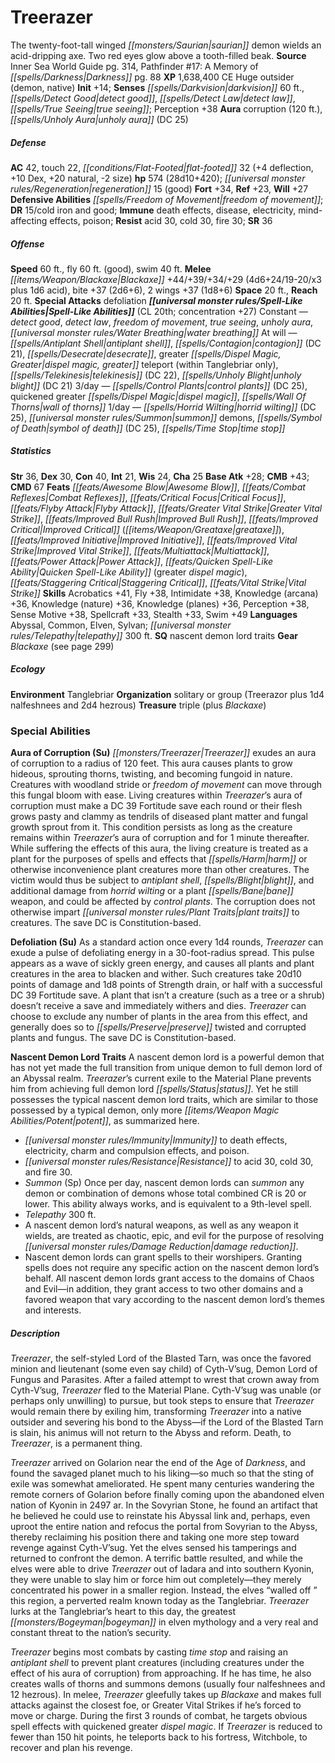 ﻿---
cssclass: [monsters]
title1: Treerazer
desc_short: The twenty-foot-tall winged saurian demon wields an acid-dripping axe.
  Two red eyes glow above a tooth-filled beak.
title2: Treerazer
CR: 25
sources:
- name: Inner Sea World Guide
  page: 314
  link: http://paizo.com/store/games/roleplayingGames/p/pathfinderRPG/paizo/pathfinderChronicles/v5748btpy8ief
- name: 'Pathfinder #17: A Memory of Darkness'
  page: 88
  link: http://paizo.com/pathfinder/adventurePath/secondDarkness/v5748btpy86j6
XP: 1638400
alignment: CE
size: Huge
type: outsider
subtypes:
- demon
- native
initiative:
  bonus: 14
senses:
  darkvision: 60
  detect good: true
  detect law: true
  true seeing: true
auras:
- name: corruption
  radius: 120
- name: unholy aura
  DC: 25
AC:
  AC: 42
  touch: 22
  flat_footed: 32
  components:
    deflection: 4
    dex: 10
    natural: 20
    size: -2
HP:
  HP: 574
  long: 28d10+420
  regeneration: 15
  regeneration_weakness: good
saves:
  fort: 34
  ref: 23
  will: 27
defensive_abilities:
- freedom of movement
DR:
- amount: 15
  weakness: cold iron and good
immunities:
- death effects
- disease
- electricity
- mind-affecting effects
- poison
resistances:
  acid: 30
  cold: 30
  fire: 30
SR: 36
speeds:
  base: 60
  fly: 60
  fly_maneuverability: good
  swim: 40
attacks:
  melee:
  - - text: Blackaxe +44/+39/+34/+29 (4d6+24/19-20/x3 plus 1d6 acid)
      entries:
      - - damage: 4d6+24
          crit_range: 19-20
          crit_multiplier: 3
        - damage: 1d6
          type: acid
      attack: Blackaxe
      bonus:
      - 44
      - 39
      - 34
      - 29
    - text: bite +37 (2d6+6)
      entries:
      - - damage: 2d6+6
      attack: bite
      bonus:
      - 37
    - text: 2 wings +37 (1d8+6)
      entries:
      - - damage: 1d8+6
      count: 2
      attack: wings
      bonus:
      - 37
  special:
  - defoliation
space: 20
reach: 20
spell_like_abilities:
  entries:
  - name: detect good
    source: default
    freq: Constant
  - name: detect law
    source: default
    freq: Constant
  - name: freedom of movement
    source: default
    freq: Constant
  - name: true seeing
    source: default
    freq: Constant
  - name: unholy aura
    source: default
    freq: Constant
  - name: water breathing
    source: default
    freq: Constant
  - name: antiplant shell
    source: default
    freq: At will
  - name: contagion
    source: default
    freq: At will
    DC: 21
  - name: desecrate
    source: default
    freq: At will
  - name: greater dispel magic
    source: default
    freq: At will
  - name: greater teleport
    source: default
    freq: At will
    other: within Tanglebriar only
  - name: telekinesis
    source: default
    freq: At will
    DC: 22
  - name: unholy blight
    source: default
    freq: At will
    DC: 21
  - name: control plants
    source: default
    freq: 3/day
    DC: 25
  - name: quickened greater dispel magic
    source: default
    freq: 3/day
  - name: wall of thorns
    source: default
    freq: 3/day
  - name: horrid wilting
    source: default
    freq: 1/day
    DC: 25
  - name: summon demons
    source: default
    freq: 1/day
  - name: symbol of death
    source: default
    freq: 1/day
    DC: 25
  - name: time stop
    source: default
    freq: 1/day
  sources:
  - name: default
    CL: 20
    concentration: 27
ability_scores:
  STR: 36
  DEX: 30
  CON: 40
  INT: 21
  WIS: 24
  CHA: 25
BAB: 28
CMB: 43
CMD: 67
feats:
- name: Awesome Blow
- name: Combat Reflexes
- name: Critical Focus
- name: Flyby Attack
- name: Greater Vital Strike
- name: Improved Bull Rush
- name: Improved Critical (greataxe)
- name: Improved Initiative
- name: Improved Vital Strike
- name: Multiattack
- name: Power Attack
- name: Quicken Spell-Like Ability (greater dispel magic)
- name: Staggering Critical
- name: Vital Strike
skills:
  Acrobatics: 41
  Fly: 38
  Intimidate: 38
  Knowledge (arcana): 36
  Knowledge (nature): 36
  Knowledge (planes): 36
  Perception: 38
  Sense Motive: 38
  Spellcraft: 33
  Stealth: 33
  Swim: 49
languages:
- Abyssal
- Common
- Elven
- Sylvan
- telepathy 300 ft.
special_qualities:
- nascent demon lord traits
gear:
  gear:
  - Blackaxe (see page 299)
ecology:
  environment: Tanglebriar
  organization: solitary or group (Treerazor plus 1d4 nalfeshnees and 2d4 hezrous)
  treasure_type: triple
  treasure:
  - plus Blackaxe
special_abilities:
  Aura of Corruption (Su): Treerazer exudes an aura of corruption to a radius of 120
    feet. This aura causes plants to grow hideous, sprouting thorns, twisting, and
    becoming fungoid in nature. Creatures with woodland stride or freedom of movement
    can move through this fungal bloom with ease. Living creatures within Treerazer's
    aura of corruption must make a DC 39 Fortitude save each round or their flesh
    grows pasty and clammy as tendrils of diseased plant matter and fungal growth
    sprout from it. This condition persists as long as the creature remains within
    Treerazer's aura of corruption and for 1 minute thereafter. While suffering the
    effects of this aura, the living creature is treated as a plant for the purposes
    of spells and effects that harm or otherwise inconvenience plant creatures more
    than other creatures. The victim would thus be subject to antiplant shell, blight,
    and additional damage from horrid wilting or a plant bane weapon, and could be
    affected by control plants. The corruption does not otherwise impart plant traits
    to creatures. The save DC is Constitution-based.
  Defoliation (Su): As a standard action once every 1d4 rounds, Treerazer can exude
    a pulse of defoliating energy in a 30-foot-radius spread. This pulse appears as
    a wave of sickly green energy, and causes all plants and plant creatures in the
    area to blacken and wither. Such creatures take 20d10 points of damage and 1d8
    points of Strength drain, or half with a successful DC 39 Fortitude save. A plant
    that isn't a creature (such as a tree or a shrub) doesn't receive a save and immediately
    withers and dies. Treerazer can choose to exclude any number of plants in the
    area from this effect, and generally does so to preserve twisted and corrupted
    plants and fungus. The save DC is Constitution-based.
  Nascent Demon Lord Traits: A nascent demon lord is a powerful demon that has not
    yet made the full transition from unique demon to full demon lord of an Abyssal
    realm. Treerazer's current exile to the Material Plane prevents him from achieving
    full demon lord status. Yet he still possesses the typical nascent demon lord
    traits, which are similar to those possessed by a typical demon, only more potent,
    as summarized here.Immunity to death effects, electricity, charm and compulsion
    effects, and poison.Resistance to acid 30, cold 30, and fire 30.Summon (Sp) Once
    per day, nascent demon lords can summon any demon or combination of demons whose
    total combined CR is 20 or lower. This ability always works, and is equivalent
    to a 9th-level spell.Telepathy 300 ft.A nascent demon lord's natural weapons,
    as well as any weapon it wields, are treated as chaotic, epic, and evil for the
    purpose of resolving damage reduction.Nascent demon lords can grant spells to
    their worshipers. Granting spells does not require any specific action on the
    nascent demon lord's behalf. All nascent demon lords grant access to the domains
    of Chaos and Evil-in addition, they grant access to two other domains and a favored
    weapon that vary according to the nascent demon lord's themes and interests.
desc_long: |-
  Treerazer, the self-styled Lord of the Blasted Tarn, was once the favored minion and lieutenant (some even say child) of Cyth-V'sug, Demon Lord of Fungus and Parasites. After a failed attempt to wrest that crown away from Cyth-V'sug, Treerazer fled to the Material Plane. Cyth-V'sug was unable (or perhaps only unwilling) to pursue, but took steps to ensure that Treerazer would remain there by exiling him, transforming Treerazer into a native outsider and severing his bond to the Abyss-if the Lord of the Blasted Tarn is slain, his animus will not return to the Abyss and reform. Death, to Treerazer, is a permanent thing.

  Treerazer arrived on Golarion near the end of the Age of Darkness, and found the savaged planet much to his liking-so much so that the sting of exile was somewhat ameliorated. He spent many centuries wandering the remote corners of Golarion before finally coming upon the abandoned elven nation of Kyonin in 2497 ar. In the Sovyrian Stone, he found an artifact that he believed he could use to reinstate his Abyssal link and, perhaps, even uproot the entire nation and refocus the portal from Sovyrian to the Abyss, thereby reclaiming his position there and taking one more step toward revenge against Cyth-V'sug. Yet the elves sensed his tamperings and returned to confront the demon. A terrific battle resulted, and while the elves were able to drive Treerazer out of Iadara and into southern Kyonin, they were unable to slay him or force him out completely-they merely concentrated his power in a smaller region. Instead, the elves “walled off ” this region, a perverted realm known today as the Tanglebriar. Treerazer lurks at the Tanglebriar's heart to this day, the greatest bogeyman in elven mythology and a very real and constant threat to the nation's security.

  Treerazer begins most combats by casting time stop and raising an antiplant shell to prevent plant creatures (including creatures under the effect of his aura of corruption) from approaching. If he has time, he also creates walls of thorns and summons demons (usually four nalfeshnees and 12 hezrous). In melee, Treerazer gleefully takes up Blackaxe and makes full attacks against the closest foe, or Greater Vital Strikes if he's forced to move or charge. During the first 3 rounds of combat, he targets obvious spell effects with quickened greater dispel magic. If Treerazer is reduced to fewer than 150 hit points, he teleports back to his fortress, Witchbole, to recover and plan his revenge.

---

# Treerazer
The twenty-foot-tall winged _[[monsters/Saurian|saurian]]_ demon wields an acid-dripping axe. Two red eyes glow above a tooth-filled beak.
**Source** Inner Sea World Guide pg. 314, Pathfinder #17: A Memory of _[[spells/Darkness|Darkness]]_ pg. 88
**XP** 1,638,400
CE Huge outsider (demon, native)
**Init** +14; **Senses** _[[spells/Darkvision|darkvision]]_ 60 ft., _[[spells/Detect Good|detect good]]_, _[[spells/Detect Law|detect law]]_, _[[spells/True Seeing|true seeing]]_; Perception +38
**Aura** corruption (120 ft.), _[[spells/Unholy Aura|unholy aura]]_ (DC 25)

##### Defense

**AC** 42, touch 22, _[[conditions/Flat-Footed|flat-footed]]_ 32 (+4 deflection, +10 Dex, +20 natural, -2 size)
**hp** 574 (28d10+420); _[[universal monster rules/Regeneration|regeneration]]_ 15 (good)
**Fort** +34, **Ref** +23, **Will** +27
**Defensive Abilities** _[[spells/Freedom of Movement|freedom of movement]]_; **DR** 15/cold iron and good; **Immune** death effects, disease, electricity, mind-affecting effects, poison; **Resist** acid 30, cold 30, fire 30; **SR** 36

##### Offense
**Speed** 60 ft., fly 60 ft. (good), swim 40 ft.
**Melee** _[[items/Weapon/Blackaxe|Blackaxe]]_ +44/+39/+34/+29 (4d6+24/19-20/x3 plus 1d6 acid), bite +37 (2d6+6), 2 wings +37 (1d8+6)
**Space** 20 ft., **Reach** 20 ft.
**Special Attacks** defoliation
**_[[universal monster rules/Spell-Like Abilities|Spell-Like Abilities]]_** (CL 20th; concentration +27)
Constant — _detect good_, _detect law_, _freedom of movement_, _true seeing_, _unholy aura_, _[[universal monster rules/Water Breathing|water breathing]]_
At will — _[[spells/Antiplant Shell|antiplant shell]]_, _[[spells/Contagion|contagion]]_ (DC 21), _[[spells/Desecrate|desecrate]]_, greater _[[spells/Dispel Magic, Greater|dispel magic, greater]]_ teleport (within Tanglebriar only), _[[spells/Telekinesis|telekinesis]]_ (DC 22), _[[spells/Unholy Blight|unholy blight]]_ (DC 21)
3/day — _[[spells/Control Plants|control plants]]_ (DC 25), quickened greater _[[spells/Dispel Magic|dispel magic]]_, _[[spells/Wall Of Thorns|wall of thorns]]_
1/day — _[[spells/Horrid Wilting|horrid wilting]]_ (DC 25), _[[universal monster rules/Summon|summon]]_ demons, _[[spells/Symbol of Death|symbol of death]]_ (DC 25), _[[spells/Time Stop|time stop]]_

##### Statistics
**Str** 36, **Dex** 30, **Con** 40, **Int** 21, **Wis** 24, **Cha** 25
**Base Atk** +28; **CMB** +43; **CMD** 67
**Feats** _[[feats/Awesome Blow|Awesome Blow]]_, _[[feats/Combat Reflexes|Combat Reflexes]]_, _[[feats/Critical Focus|Critical Focus]]_, _[[feats/Flyby Attack|Flyby Attack]]_, _[[feats/Greater Vital Strike|Greater Vital Strike]]_, _[[feats/Improved Bull Rush|Improved Bull Rush]]_, _[[feats/Improved Critical|Improved Critical]]_ (_[[items/Weapon/Greataxe|greataxe]]_), _[[feats/Improved Initiative|Improved Initiative]]_, _[[feats/Improved Vital Strike|Improved Vital Strike]]_, _[[feats/Multiattack|Multiattack]]_, _[[feats/Power Attack|Power Attack]]_, _[[feats/Quicken Spell-Like Ability|Quicken Spell-Like Ability]]_ (greater _dispel magic_), _[[feats/Staggering Critical|Staggering Critical]]_, _[[feats/Vital Strike|Vital Strike]]_
**Skills** Acrobatics +41, Fly +38, Intimidate +38, Knowledge (arcana) +36, Knowledge (nature) +36, Knowledge (planes) +36, Perception +38, Sense Motive +38, Spellcraft +33, Stealth +33, Swim +49
**Languages** Abyssal, Common, Elven, Sylvan; _[[universal monster rules/Telepathy|telepathy]]_ 300 ft.
**SQ** nascent demon lord traits
**Gear** _Blackaxe_ (see page 299)

##### Ecology

**Environment** Tanglebriar
**Organization** solitary or group (Treerazor plus 1d4 nalfeshnees and 2d4 hezrous)
**Treasure** triple (plus _Blackaxe_)

### Special Abilities

**Aura of Corruption (Su)** _[[monsters/Treerazer|Treerazer]]_ exudes an aura of corruption to a radius of 120 feet. This aura causes plants to grow hideous, sprouting thorns, twisting, and becoming fungoid in nature. Creatures with woodland stride or _freedom of movement_ can move through this fungal bloom with ease. Living creatures within _Treerazer_’s aura of corruption must make a DC 39 Fortitude save each round or their flesh grows pasty and clammy as tendrils of diseased plant matter and fungal growth sprout from it. This condition persists as long as the creature remains within _Treerazer_’s aura of corruption and for 1 minute thereafter. While suffering the effects of this aura, the living creature is treated as a plant for the purposes of spells and effects that _[[spells/Harm|harm]]_ or otherwise inconvenience plant creatures more than other creatures. The victim would thus be subject to _antiplant shell_, _[[spells/Blight|blight]]_, and additional damage from _horrid wilting_ or a plant _[[spells/Bane|bane]]_ weapon, and could be affected by _control plants_. The corruption does not otherwise impart _[[universal monster rules/Plant Traits|plant traits]]_ to creatures. The save DC is Constitution-based.

**Defoliation (Su)** As a standard action once every 1d4 rounds, _Treerazer_ can exude a pulse of defoliating energy in a 30-foot-radius spread. This pulse appears as a wave of sickly green energy, and causes all plants and plant creatures in the area to blacken and wither. Such creatures take 20d10 points of damage and 1d8 points of Strength drain, or half with a successful DC 39 Fortitude save. A plant that isn’t a creature (such as a tree or a shrub) doesn’t receive a save and immediately withers and dies. _Treerazer_ can choose to exclude any number of plants in the area from this effect, and generally does so to _[[spells/Preserve|preserve]]_ twisted and corrupted plants and fungus. The save DC is Constitution-based.

**Nascent Demon Lord Traits** A nascent demon lord is a powerful demon that has not yet made the full transition from unique demon to full demon lord of an Abyssal realm. _Treerazer_’s current exile to the Material Plane prevents him from achieving full demon lord _[[spells/Status|status]]_. Yet he still possesses the typical nascent demon lord traits, which are similar to those possessed by a typical demon, only more _[[items/Weapon Magic Abilities/Potent|potent]]_, as summarized here.

* _[[universal monster rules/Immunity|Immunity]]_ to death effects, electricity, charm and compulsion effects, and poison.
* _[[universal monster rules/Resistance|Resistance]]_ to acid 30, cold 30, and fire 30.
* _Summon_ (Sp) Once per day, nascent demon lords can _summon_ any demon or combination of demons whose total combined CR is 20 or lower. This ability always works, and is equivalent to a 9th-level spell.
* _Telepathy_ 300 ft.
* A nascent demon lord’s natural weapons, as well as any weapon it wields, are treated as chaotic, epic, and evil for the purpose of resolving _[[universal monster rules/Damage Reduction|damage reduction]]_.
* Nascent demon lords can grant spells to their worshipers. Granting spells does not require any specific action on the nascent demon lord’s behalf. All nascent demon lords grant access to the domains of Chaos and Evil—in addition, they grant access to two other domains and a favored weapon that vary according to the nascent demon lord’s themes and interests.

##### Description

_Treerazer_, the self-styled Lord of the Blasted Tarn, was once the favored minion and lieutenant (some even say child) of Cyth-V’sug, Demon Lord of Fungus and Parasites. After a failed attempt to wrest that crown away from Cyth-V’sug, _Treerazer_ fled to the Material Plane. Cyth-V’sug was unable (or perhaps only unwilling) to pursue, but took steps to ensure that _Treerazer_ would remain there by exiling him, transforming _Treerazer_ into a native outsider and severing his bond to the Abyss—if the Lord of the Blasted Tarn is slain, his animus will not return to the Abyss and reform. Death, to _Treerazer_, is a permanent thing.

_Treerazer_ arrived on Golarion near the end of the Age of _Darkness_, and found the savaged planet much to his liking—so much so that the sting of exile was somewhat ameliorated. He spent many centuries wandering the remote corners of Golarion before finally coming upon the abandoned elven nation of Kyonin in 2497 ar. In the Sovyrian Stone, he found an artifact that he believed he could use to reinstate his Abyssal link and, perhaps, even uproot the entire nation and refocus the portal from Sovyrian to the Abyss, thereby reclaiming his position there and taking one more step toward revenge against Cyth-V’sug. Yet the elves sensed his tamperings and returned to confront the demon. A terrific battle resulted, and while the elves were able to drive _Treerazer_ out of Iadara and into southern Kyonin, they were unable to slay him or force him out completely—they merely concentrated his power in a smaller region. Instead, the elves “walled off ” this region, a perverted realm known today as the Tanglebriar. _Treerazer_ lurks at the Tanglebriar’s heart to this day, the greatest _[[monsters/Bogeyman|bogeyman]]_ in elven mythology and a very real and constant threat to the nation’s security.

_Treerazer_ begins most combats by casting _time stop_ and raising an _antiplant shell_ to prevent plant creatures (including creatures under the effect of his aura of corruption) from approaching. If he has time, he also creates walls of thorns and summons demons (usually four nalfeshnees and 12 hezrous). In melee, _Treerazer_ gleefully takes up _Blackaxe_ and makes full attacks against the closest foe, or Greater Vital Strikes if he’s forced to move or charge. During the first 3 rounds of combat, he targets obvious spell effects with quickened greater _dispel magic_. If _Treerazer_ is reduced to fewer than 150 hit points, he teleports back to his fortress, Witchbole, to recover and plan his revenge.